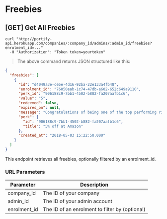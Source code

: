 # Freebies

## [GET] Get All Freebies

```shell
curl "http://portify-api.herokuapp.com/companies/:company_id/admins/:admin_id/freebies?enrolment_id=..."
  -H "Authorization": "Token token=yourtoken"
```

> The above command returns JSON structured like this:

```json
{
  "freebies": [
    {
      "id": "d4049a3e-ce5e-4d16-92ba-22e133a4fb48",
      "enrolment_id": "76050eab-1c74-47db-a602-652c649a9110",
      "perk_id": "906188c9-7bb1-4502-b882-fa207aafb1c6",
      "value": "5",
      "redeemed": false,
      "expires_on": null,
      "message": "Congratulations of being one of the top performing riders!",
      "perk": {
        "id": "906188c9-7bb1-4502-b882-fa207aafb1c6",
        "title": "5% off at Amazon"
      },
      "created_at": "2018-05-03 15:22:50.000"
    }
  ]
}
```

This endpoint retrieves all freebies, optionally filtered by an enrolment_id.

### URL Parameters

Parameter | Description
--------- | -----------
company_id | The ID of your company
admin_id | The ID of your admin account
enrolment_id | The ID of an enrolment to filter by (optional)